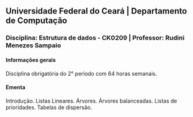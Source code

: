 ## **Universidade Federal do Ceará** | **Departamento de Computação**
### **Disciplina: Estrutura de dados - CK0209** | **Professor:  Rudini Menezes Sampaio**

#### Informações gerais

Disciplina obrigatória do 2° período com 64 horas semanais.

#### Ementa

Introdução. Listas Lineares. Árvores. Árvores balanceadas. Listas de prioridades. Tabelas
de dispersão.